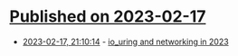 # [Published on 2023-02-17](index.md)

* [2023-02-17, 21:10:14](https://lobste.rs/s/ztqzuh/io_uring_networking_2023) - [io_uring and networking in 2023](https://kernel.dk/io_uring%20and%20networking%20in%202023.pdf)
